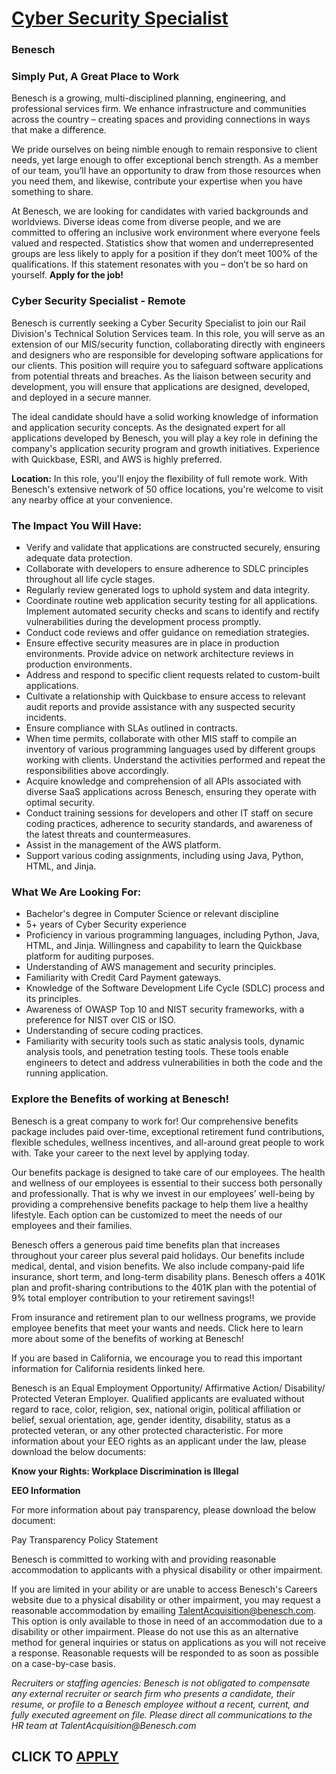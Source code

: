 # [Cyber Security Specialist](https://www.remotewlb.com/apply/cyber-security-specialist-73845)  
### Benesch  
####  

### Simply Put, A Great Place to Work

Benesch is a growing, multi-disciplined planning, engineering, and professional services firm. We enhance infrastructure and communities across the country – creating spaces and providing connections in ways that make a difference.

We pride ourselves on being nimble enough to remain responsive to client needs, yet large enough to offer exceptional bench strength. As a member of our team, you’ll have an opportunity to draw from those resources when you need them, and likewise, contribute your expertise when you have something to share.

At Benesch, we are looking for candidates with varied backgrounds and worldviews. Diverse ideas come from diverse people, and we are committed to offering an inclusive work environment where everyone feels valued and respected. Statistics show that women and underrepresented groups are less likely to apply for a position if they don’t meet 100% of the qualifications. If this statement resonates with you – don’t be so hard on yourself. **Apply for the job!**

### Cyber Security Specialist - Remote

Benesch is currently seeking a Cyber Security Specialist to join our Rail Division's Technical Solution Services team. In this role, you will serve as an extension of our MIS/security function, collaborating directly with engineers and designers who are responsible for developing software applications for our clients. This position will require you to safeguard software applications from potential threats and breaches. As the liaison between security and development, you will ensure that applications are designed, developed, and deployed in a secure manner.

The ideal candidate should have a solid working knowledge of information and application security concepts. As the designated expert for all applications developed by Benesch, you will play a key role in defining the company's application security program and growth initiatives. Experience with Quickbase, ESRI, and AWS is highly preferred.

 **Location:** In this role, you'll enjoy the flexibility of full remote work. With Benesch's extensive network of 50 office locations, you're welcome to visit any nearby office at your convenience.

### The Impact You Will Have:

  * Verify and validate that applications are constructed securely, ensuring adequate data protection.
  * Collaborate with developers to ensure adherence to SDLC principles throughout all life cycle stages.
  * Regularly review generated logs to uphold system and data integrity.
  * Coordinate routine web application security testing for all applications. Implement automated security checks and scans to identify and rectify vulnerabilities during the development process promptly.
  * Conduct code reviews and offer guidance on remediation strategies.
  * Ensure effective security measures are in place in production environments. Provide advice on network architecture reviews in production environments.
  * Address and respond to specific client requests related to custom-built applications.
  * Cultivate a relationship with Quickbase to ensure access to relevant audit reports and provide assistance with any suspected security incidents.
  * Ensure compliance with SLAs outlined in contracts.
  * When time permits, collaborate with other MIS staff to compile an inventory of various programming languages used by different groups working with clients. Understand the activities performed and repeat the responsibilities above accordingly.
  * Acquire knowledge and comprehension of all APIs associated with diverse SaaS applications across Benesch, ensuring they operate with optimal security.
  * Conduct training sessions for developers and other IT staff on secure coding practices, adherence to security standards, and awareness of the latest threats and countermeasures.
  * Assist in the management of the AWS platform.
  * Support various coding assignments, including using Java, Python, HTML, and Jinja. 

### What We Are Looking For:

  * Bachelor's degree in Computer Science or relevant discipline
  * 5+ years of Cyber Security experience
  * Proficiency in various programming languages, including Python, Java, HTML, and Jinja. Willingness and capability to learn the Quickbase platform for auditing purposes.
  * Understanding of AWS management and security principles.
  * Familiarity with Credit Card Payment gateways.
  * Knowledge of the Software Development Life Cycle (SDLC) process and its principles.
  * Awareness of OWASP Top 10 and NIST security frameworks, with a preference for NIST over CIS or ISO.
  * Understanding of secure coding practices.
  * Familiarity with security tools such as static analysis tools, dynamic analysis tools, and penetration testing tools. These tools enable engineers to detect and address vulnerabilities in both the code and the running application.

###  **Explore the Benefits of working at Benesch!**

Benesch is a great company to work for! Our comprehensive benefits package includes paid over-time, exceptional retirement fund contributions, flexible schedules, wellness incentives, and all-around great people to work with. Take your career to the next level by applying today.

Our benefits package is designed to take care of our employees. The health and wellness of our employees is essential to their success both personally and professionally. That is why we invest in our employees’ well-being by providing a comprehensive benefits package to help them live a healthy lifestyle. Each option can be customized to meet the needs of our employees and their families.

Benesch offers a generous paid time benefits plan that increases throughout your career plus several paid holidays. Our benefits include medical, dental, and vision benefits. We also include company-paid life insurance, short term, and long-term disability plans. Benesch offers a 401K plan and profit-sharing contributions to the 401K plan with the potential of 9% total employer contribution to your retirement savings!!

From insurance and retirement plan to our wellness programs, we provide employee benefits that meet your wants and needs. Click here to learn more about some of the benefits of working at Benesch!

If you are based in California, we encourage you to read this important information for California residents linked here.

Benesch is an Equal Employment Opportunity/ Affirmative Action/ Disability/ Protected Veteran Employer. Qualified applicants are evaluated without regard to race, color, religion, sex, national origin, political affiliation or belief, sexual orientation, age, gender identity, disability, status as a protected veteran, or any other protected characteristic. For more information about your EEO rights as an applicant under the law, please download the below documents:

 **Know your Rights: Workplace Discrimination is Illegal**

 **EEO Information**

For more information about pay transparency, please download the below document:

Pay Transparency Policy Statement

Benesch is committed to working with and providing reasonable accommodation to applicants with a physical disability or other impairment.

If you are limited in your ability or are unable to access Benesch's Careers website due to a physical disability or other impairment, you may request a reasonable accommodation by emailing TalentAcquisition@benesch.com. This option is only available to those in need of an accommodation due to a disability or other impairment. Please do not use this as an alternative method for general inquiries or status on applications as you will not receive a response. Reasonable requests will be responded to as soon as possible on a case-by-case basis.

 _Recruiters or staffing agencies: Benesch is not obligated to compensate any external recruiter or search firm who presents a candidate, their resume, or profile to a Benesch employee without a recent, current, and fully executed agreement on file. Please direct all communications to the HR team at TalentAcquisition@Benesch.com_

  
## CLICK TO [APPLY](https://www.remotewlb.com/apply/cyber-security-specialist-73845)

